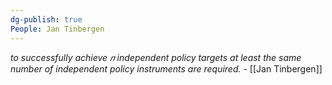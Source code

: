 ```yaml
---
dg-publish: true
People: Jan Tinbergen
---
```


*to successfully achieve 𝑛 independent policy targets at least the same number of independent policy instruments are required.* - [[Jan Tinbergen]]
